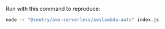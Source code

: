 Run with this command to reproduce:

```bash
node -r "@sentry/aws-serverless/awslambda-auto" index.js
```